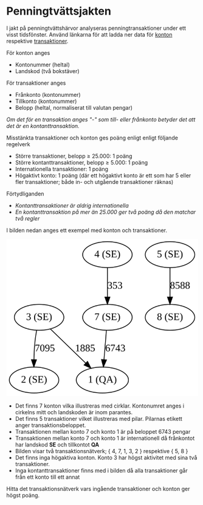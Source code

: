 # Penningtvättsjakten

I jakt på penningtvättshärvor analyseras penningtransaktioner under ett visst tidsfönster. Använd länkarna för att ladda ner data för [konton](./edf3cc687027af2e23eb4ab742cbf587/raw/ba7993b54e2a52dc766ddb6baf956df9dbb43681/accounts.csv) respektive [transaktioner](./edf3cc687027af2e23eb4ab742cbf587/raw/495674fe24a471f729e552299cda106423dd6098/transactions.csv). 

För konton anges 
* Kontonummer (heltal)
* Landskod (två bokstäver)

För transaktioner anges
* Frånkonto (kontonummer)
* Tillkonto (kontonummer)
* Belopp (heltal, normaliserat till valutan pengar)

*Om det för en transaktion anges "-" som till- eller frånkonto betyder det att det är en kontanttransaktion.*

Misstänkta transaktioner och konton ges poäng enligt enligt följande regelverk
 * Större transaktioner, belopp &GreaterEqual; 25.000: 1 poäng
 * Större kontanttransaktioner, belopp &GreaterEqual; 5.000: 1 poäng
 * Internationella transaktioner: 1 poäng
 * Högaktivt konto: 1 poäng (där ett högaktivt konto är ett som har 5 eller fler transaktioner; både in- och utgående transaktioner räknas)
 
 Förtydliganden
 * *Kontanttransaktioner är aldrig internationella*
 * *En kontanttransaktion på mer än 25.000 ger två poäng då den matchar två regler*
 
I bilden nedan anges ett exempel med konton och transaktioner.

<img src="./simple-network.svg">

* Det finns 7 konton vilka illustreras med cirklar. Kontonumret anges i cirkelns mitt och landskoden är inom parantes.
* Det finns 5 transaktioner vilket illustreras med pilar. Pilarnas etikett anger transaktionsbeloppet.
* Transaktionen mellan konto 7 och konto 1 är på beloppet 6743 pengar
* Transaktionen mellan konto 7 och konto 1 är internationell då frånkontot har landskod **SE** och tillkontot **QA**
* Bilden visar två transaktionsnätverk; { 4, 7, 1, 3, 2 } respektive { 5, 8 }
* Det finns inga högaktiva konton. Konto 3 har högst aktivitet med sina två transaktioner.
* Inga kontanttransaktioner finns med i bilden då alla transaktioner går från ett konto till ett annat

Hitta det transaktionsnätverk vars ingående transaktioner och konton ger högst poäng.
